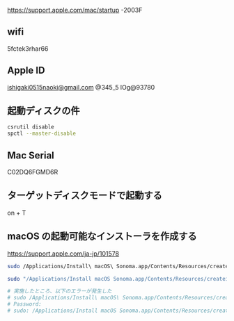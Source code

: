 https://support.apple.com/mac/startup
-2003F

## wifi
5fctek3rhar66

## Apple ID
ishigaki0515naoki@gmail.com
@345_5
lOg@93780

## 起動ディスクの件
```sh
csrutil disable
spctl --master-disable
```

## Mac Serial
C02DQ6FGMD6R

## ターゲットディスクモードで起動する
on + T


## macOS の起動可能なインストーラを作成する
https://support.apple.com/ja-jp/101578


```sh
sudo /Applications/Install\ macOS\ Sonoma.app/Contents/Resources/createinstallmedia --volume /Volumes/usb_macOS

sudo "/Applications/Install macOS Sonoma.app/Contents/Resources/createinstallmedia" --volume /Volumes/usb_macOS

# 実施したところ、以下のエラーが発生した
# sudo /Applications/Install\ macOS\ Sonoma.app/Contents/Resources/createinstallmedia --volume /Volumes/usb_macOS
# Password:
# sudo: /Applications/Install macOS Sonoma.app/Contents/Resources/createinstallmedia: command not found
```


